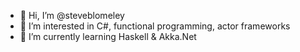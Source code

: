 - 👋 Hi, I’m @steveblomeley
- 👀 I’m interested in C#, functional programming, actor frameworks
- 🌱 I’m currently learning Haskell & Akka.Net

<!---
steveblomeley/steveblomeley is a ✨ special ✨ repository because its `README.md` (this file) appears on your GitHub profile.
You can click the Preview link to take a look at your changes.
--->
